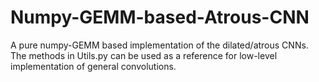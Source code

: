 # Numpy-GEMM-based-Atrous-CNN
A pure numpy-GEMM based implementation of the dilated/atrous CNNs. The methods in Utils.py can be used as a reference for low-level implementation of general convolutions.
